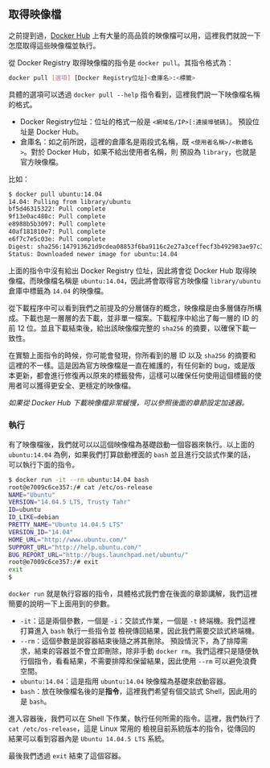 ## 取得映像檔

之前提到過，[Docker Hub](https://hub.docker.com/explore/) 上有大量的高品質的映像檔可以用，這裡我們就說一下怎麼取得這些映像檔並執行。

從 Docker Registry 取得映像檔的指令是 `docker pull`。其指令格式為：

```bash
docker pull [選項] [Docker Registry位址]<倉庫名>:<標籤>
```

具體的選項可以透過 `docker pull --help` 指令看到，這裡我們說一下映像檔名稱的格式。

* Docker Registry位址：位址的格式一般是 `<網域名/IP>[:連接埠號碼]`。 預設位址是 Docker Hub。
* 倉庫名：如之前所說，這裡的倉庫名是兩段式名稱，既 `<使用者名稱>/<軟體名>`。對於 Docker Hub，如果不給出使用者名稱，則 預設為 `library`，也就是官方映像檔。

比如：

```bash
$ docker pull ubuntu:14.04
14.04: Pulling from library/ubuntu
bf5d46315322: Pull complete
9f13e0ac480c: Pull complete
e8988b5b3097: Pull complete
40af181810e7: Pull complete
e6f7c7e5c03e: Pull complete
Digest: sha256:147913621d9cdea08853f6ba9116c2e27a3ceffecf3b492983ae97c3d643fbbe
Status: Downloaded newer image for ubuntu:14.04
```

上面的指令中沒有給出 Docker Registry 位址，因此將會從 Docker Hub 取得映像檔。而映像檔名稱是 `ubuntu:14.04`，因此將會取得官方映像檔 `library/ubuntu` 倉庫中標籤為 `14.04` 的映像檔。

從下載程序中可以看到我們之前提及的分層儲存的概念，映像檔是由多層儲存所構成。下載也是一層層的去下載，並非單一檔案。下載程序中給出了每一層的 ID 的前 12 位。並且下載結束後，給出該映像檔完整的 `sha256` 的摘要，以確保下載一致性。

在實驗上面指令的時候，你可能會發現，你所看到的層 ID 以及 `sha256` 的摘要和這裡的不一樣。這是因為官方映像檔是一直在維護的，有任何新的 bug，或是版本更新，都會進行修復再以原來的標籤發佈，這樣可以確保任何使用這個標籤的使用者可以獲得更安全、更穩定的映像檔。

*如果從 Docker Hub 下載映像檔非常緩慢，可以參照後面的章節設定加速器。*

### 執行

有了映像檔後，我們就可以以這個映像檔為基礎啟動一個容器來執行。以上面的 `ubuntu:14.04` 為例，如果我們打算啟動裡面的 `bash` 並且進行交談式作業的話，可以執行下面的指令。

```bash
$ docker run -it --rm ubuntu:14.04 bash
root@e7009c6ce357:/# cat /etc/os-release
NAME="Ubuntu"
VERSION="14.04.5 LTS, Trusty Tahr"
ID=ubuntu
ID_LIKE=debian
PRETTY_NAME="Ubuntu 14.04.5 LTS"
VERSION_ID="14.04"
HOME_URL="http://www.ubuntu.com/"
SUPPORT_URL="http://help.ubuntu.com/"
BUG_REPORT_URL="http://bugs.launchpad.net/ubuntu/"
root@e7009c6ce357:/# exit
exit
$
```

`docker run` 就是執行容器的指令，具體格式我們會在後面的章節講解，我們這裡簡要的說明一下上面用到的參數。

* `-it`：這是兩個參數，一個是 `-i`：交談式作業，一個是 `-t` 終端機。我們這裡打算進入 `bash` 執行一些指令並 檢視傳回結果，因此我們需要交談式終端機。
* `--rm`：這個參數是說容器結束後隨之將其刪除。 預設情況下，為了排障需求，結束的容器並不會立即刪除，除非手動 `docker rm`。我們這裡只是隨便執行個指令，看看結果，不需要排障和保留結果，因此使用 `--rm` 可以避免浪費空間。
* `ubuntu:14.04`：這是指用 `ubuntu:14.04` 映像檔為基礎來啟動容器。
* `bash`：放在映像檔名後的是**指令**，這裡我們希望有個交談式 Shell，因此用的是 `bash`。

進入容器後，我們可以在 Shell 下作業，執行任何所需的指令。這裡，我們執行了 `cat /etc/os-release`，這是 Linux 常用的 檢視目前系統版本的指令，從傳回的結果可以看到容器內是 `Ubuntu 14.04.5 LTS` 系統。

最後我們透過 `exit` 結束了這個容器。
